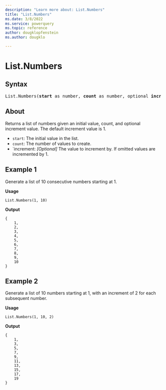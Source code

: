 ```yaml
---
description: "Learn more about: List.Numbers"
title: "List.Numbers"
ms.date: 3/8/2022
ms.service: powerquery
ms.topic: reference
author: dougklopfenstein
ms.author: dougklo

---
```

# List.Numbers

## Syntax

<pre>
List.Numbers(<b>start</b> as number, <b>count</b> as number, optional <b>increment</b> as nullable number) as list
</pre>
  
## About

Returns a list of numbers given an initial value, count, and optional increment value. The default increment value is 1.

* `start`: The initial value in the list.
* `count`: The number of values to create.
* `increment: _[Optional]_ The value to increment by. If omitted values are incremented by 1.

## Example 1

Generate a list of 10 consecutive numbers starting at 1.

**Usage**

```powerquery-m
List.Numbers(1, 10)
```

**Output**

```powerquery-m
{
    1,
    2,
    3,
    4,
    5,
    6,
    7,
    8,
    9,
    10
}
```

## Example 2

Generate a list of 10 numbers starting at 1, with an increment of 2 for each subsequent number.

**Usage**

```powerquery-m
List.Numbers(1, 10, 2)
```

**Output**

```powerquery-m
{
    1,
    3,
    5,
    7,
    9,
    11,
    13,
    15,
    17,
    19
}
```
